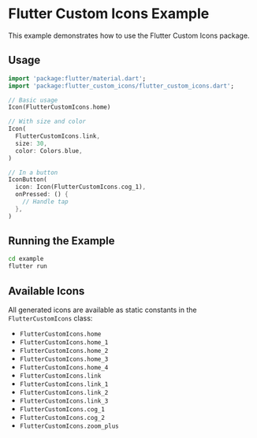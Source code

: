# Flutter Custom Icons Example

This example demonstrates how to use the Flutter Custom Icons package.

## Usage

```dart
import 'package:flutter/material.dart';
import 'package:flutter_custom_icons/flutter_custom_icons.dart';

// Basic usage
Icon(FlutterCustomIcons.home)

// With size and color
Icon(
  FlutterCustomIcons.link,
  size: 30,
  color: Colors.blue,
)

// In a button
IconButton(
  icon: Icon(FlutterCustomIcons.cog_1),
  onPressed: () {
    // Handle tap
  },
)
```

## Running the Example

```bash
cd example
flutter run
```

## Available Icons

All generated icons are available as static constants in the `FlutterCustomIcons` class:

- `FlutterCustomIcons.home`
- `FlutterCustomIcons.home_1`
- `FlutterCustomIcons.home_2`
- `FlutterCustomIcons.home_3`
- `FlutterCustomIcons.home_4`
- `FlutterCustomIcons.link`
- `FlutterCustomIcons.link_1`
- `FlutterCustomIcons.link_2`
- `FlutterCustomIcons.link_3`
- `FlutterCustomIcons.cog_1`
- `FlutterCustomIcons.cog_2`
- `FlutterCustomIcons.zoom_plus`
